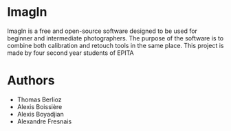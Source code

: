 # ImagIn
ImagIn is a free and open-source software designed to be used for beginner and intermediate photographers. The purpose of the software is to combine both calibration and retouch tools in the same place.
This project is made by four second year students of EPITA


# Authors
- Thomas Berlioz
- Alexis Boissière
- Alexis Boyadjian
- Alexandre Fresnais
